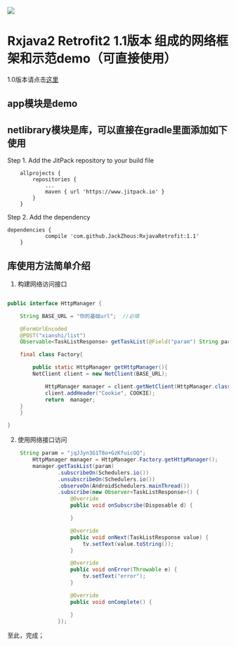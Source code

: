 [![](https://www.jitpack.io/v/JackZhous/RxjavaRetrofit.svg)](https://www.jitpack.io/#JackZhous/RxjavaRetrofit)


# Rxjava2 Retrofit2 1.1版本 组成的网络框架和示范demo（可直接使用）

1.0版本请点击[这里][1]

## app模块是demo

## netlibrary模块是库，可以直接在gradle里面添加如下使用

Step 1. Add the JitPack repository to your build file

```
	allprojects {
		repositories {
			...
			maven { url 'https://www.jitpack.io' }
		}
	}
```

Step 2. Add the dependency

```
dependencies {
	        compile 'com.github.JackZhous:RxjavaRetrofit:1.1'
	}
```

## 库使用方法简单介绍

1. 构建网络访问接口
```java

public interface HttpManager {

    String BASE_URL = "你的基础url";  //必填

    @FormUrlEncoded
    @POST("xianshi/list")
    Observable<TaskListResponse> getTaskList(@Field("param") String param);

    final class Factory{

        public static HttpManager getHttpManager(){
	    NetClient client = new NetClient(BASE_URL);

            HttpManager manager = client.getNetClient(HttpManager.class);
            client.addHeader("Cookie", COOKIE);
            return  manager;
	}
    }

}
```

2. 使用网络接口访问

```java
	String param = "jqJJyn3G1T8o+GzKfuicOQ";
        HttpManager manager = HttpManager.Factory.getHttpManager();
        manager.getTaskList(param)
                .subscribeOn(Schedulers.io())
                .unsubscribeOn(Schedulers.io())
                .observeOn(AndroidSchedulers.mainThread())
                .subscribe(new Observer<TaskListResponse>() {
                    @Override
                    public void onSubscribe(Disposable d) {

                    }

                    @Override
                    public void onNext(TaskListResponse value) {
                        tv.setText(value.toString());
                    }

                    @Override
                    public void onError(Throwable e) {
                        tv.setText("error");
                    }

                    @Override
                    public void onComplete() {

                    }
                });
```
至此，完成；

[1]:https://github.com/JackZhous/RxjavaRetrofit/blob/master/ReadMe1.0.md
